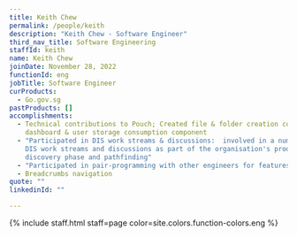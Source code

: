 ```yaml
---
title: Keith Chew
permalink: /people/keith
description: "Keith Chew - Software Engineer"
third_nav_title: Software Engineering
staffId: keith
name: Keith Chew
joinDate: November 28, 2022
functionId: eng
jobTitle: Software Engineer
curProducts:
  - Go.gov.sg
pastProducts: []
accomplishments:
  - Technical contributions to Pouch; Created file & folder creation components,
    dashboard & user storage consumption component
  - "Participated in DIS work streams & discussions:  involved in a number of
    DIS work streams and discussions as part of the organisation's product
    discovery phase and pathfinding"
  - "Participated in pair-programming with other engineers for features such as:"
  - Breadcrumbs navigation
quote: ""
linkedinId: ""

---
```


{% include staff.html staff=page color=site.colors.function-colors.eng %}
